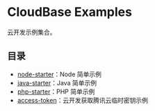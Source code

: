 # CloudBase Examples

云开发示例集合。

## 目录

- [node-starter](./node-starter/README.md)：Node 简单示例
- [java-starter](./java-starter/README.md)：Java 简单示例
- [php-starter](./php-starter/README.md)：PHP 简单示例
- [access-token](./access-token/README.md)：云开发获取腾讯云临时密钥示例
